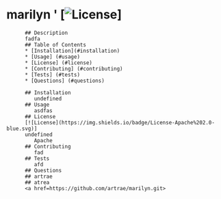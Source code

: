 # marilyn '    [![License](https://img.shields.io/badge/License-Apache%202.0-blue.svg)] 
         
          ## Description
          fadfa
          ## Table of Contents
          * [Installation](#installation)
          * [Usage] (#usage)
          * [License] (#license)
          * [Contributing] (#contributing)
          * [Tests] (#tests)
          * [Questions] (#questions)
          
          ## Installation
             undefined
          ## Usage
             asdfas
          ## License
          [![License](https://img.shields.io/badge/License-Apache%202.0-blue.svg)]
          undefined
             Apache
          ## Contributing
             fad
          ## Tests
             afd
          ## Questions   
          ## artrae
          ## atrea
          <a href=https://github.com/artrae/marilyn.git>
         
